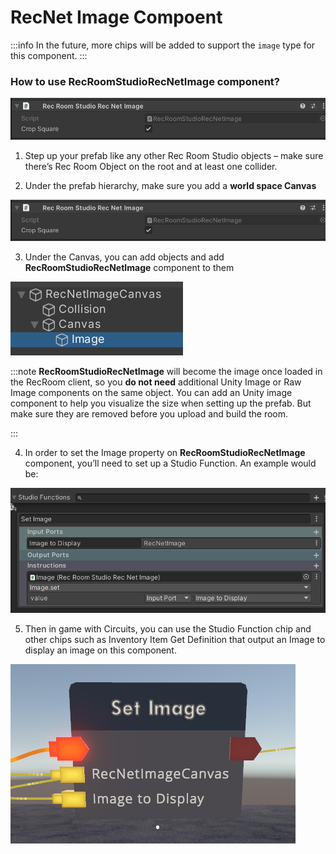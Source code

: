 # RecNet Image Compoent

:::info
In the future, more chips will be added to support the `image` type for this component.
:::


### How to use RecRoomStudioRecNetImage component?

![](RecNetImageCompoent/RecNetImageOverview.png)

1. Step up your prefab like any other Rec Room Studio objects – make sure there’s Rec Room Object on the root and at least one collider.

2. Under the prefab hierarchy, make sure you add a **world space Canvas**

![](RecNetImageCompoent/worldspaceCanvas.png)

3. Under the Canvas, you can add objects and add **RecRoomStudioRecNetImage** component to them

![](RecNetImageCompoent/RecRoomStudioRecNetImage.png)


:::note
**RecRoomStudioRecNetImage** will become the image once loaded in the RecRoom client, so you **do not need** additional Unity Image or Raw Image components on the same object. You can add an Unity image component to help you visualize the size when setting up the prefab. But make sure they are removed before you upload and build the room.

:::

4. In order to set the Image property on **RecRoomStudioRecNetImage** component, you’ll need to set up a Studio Function. An example would be:

![](RecNetImageCompoent/RecRoomStudioRecNetImage2.png)

5. Then in game with Circuits, you can use the Studio Function chip and other chips such as Inventory Item Get Definition that output an Image to display an image on this component.

![](RecNetImageCompoent/Ingame.png)
